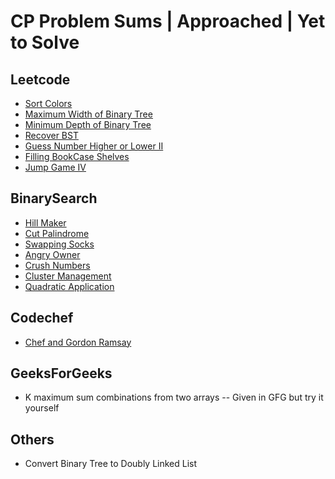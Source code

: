 # CP Problem Sums | Approached | Yet to Solve

## Leetcode

* [Sort Colors](https://leetcode.com/problems/sort-colors/)
* [Maximum Width of Binary Tree](https://leetcode.com/problems/maximum-width-of-binary-tree/)
* [Minimum Depth of Binary Tree](https://leetcode.com/problems/minimum-depth-of-binary-tree/)
* [Recover BST](https://leetcode.com/problems/recover-binary-search-tree/)
* [Guess Number Higher or Lower II](https://leetcode.com/problems/guess-number-higher-or-lower-ii/)
* [Filling BookCase Shelves](https://leetcode.com/problems/filling-bookcase-shelves/)
* [Jump Game IV](https://leetcode.com/problems/jump-game-iv/)

## BinarySearch

* [Hill Maker](https://binarysearch.com/problems/Hill-Maker)
* [Cut Palindrome](https://binarysearch.com/problems/Cut-Palindrome)
* [Swapping Socks](https://binarysearch.com/problems/Swapping-Socks)
* [Angry Owner](https://binarysearch.com/problems/Angry-Owner)
* [Crush Numbers](https://binarysearch.com/problems/Crush-Numbers)
* [Cluster Management](https://binarysearch.com/problems/Cluster-Management)
* [Quadratic Application](https://binarysearch.com/problems/Quadratic-Application)

## Codechef

* [Chef and Gordon Ramsay](https://www.codechef.com/problems/CHGORAM)

## GeeksForGeeks

* K maximum sum combinations from two arrays -- Given in GFG but try it yourself

## Others

* Convert Binary Tree to Doubly Linked List
